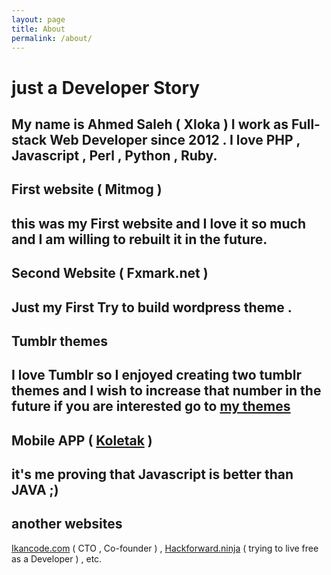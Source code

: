 ```yaml
---
layout: page
title: About
permalink: /about/
---
```

# just a Developer Story

My name is Ahmed Saleh ( **Xloka** ) I work as **Full-stack Web Developer** since 2012 .
I love PHP , Javascript , Perl , Python , Ruby.
---
## First website ( Mitmog  )
this was my First website and I love it so much and I am willing to rebuilt it in the future.
---
## Second Website ( Fxmark.net )
Just my First Try to build wordpress theme .
---
## Tumblr themes
I love Tumblr so I enjoyed creating two tumblr themes and I wish to increase that number in the future
if you are interested go to [my themes](https://www.tumblr.com/themes/by/xloka)
---
## Mobile APP ( [Koletak](https://play.google.com/store/apps/details?id=com.koletak.hack) )
it's me proving that Javascript is better than JAVA ;)
---
## another websites
[Ikancode.com](http://ikancode.com) ( CTO , Co-founder ) , [Hackforward.ninja](http://Hackforward.ninja) ( trying to live free as a Developer ) , etc.
